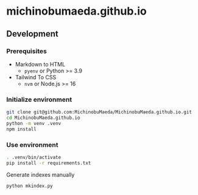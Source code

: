 # michinobumaeda.github.io

## Development

### Prerequisites

- Markdown to HTML
    - `pyenv` or Python >= 3.9
- Tailwind To CSS
    - `nvm` or Node.js >= 16

### Initialize environment

```bash
git clone git@github.com:MichinobuMaeda/MichinobuMaeda.github.io.git
cd MichinobuMaeda.github.io
python -m venv .venv
npm install
```

### Use environment

```bash
. .venv/bin/activate
pip install -r requirements.txt
```

Generate indexes manually

```bash
python mkindex.py
```
